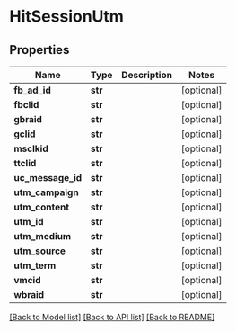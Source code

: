 # HitSessionUtm

## Properties
Name | Type | Description | Notes
------------ | ------------- | ------------- | -------------
**fb_ad_id** | **str** |  | [optional] 
**fbclid** | **str** |  | [optional] 
**gbraid** | **str** |  | [optional] 
**gclid** | **str** |  | [optional] 
**msclkid** | **str** |  | [optional] 
**ttclid** | **str** |  | [optional] 
**uc_message_id** | **str** |  | [optional] 
**utm_campaign** | **str** |  | [optional] 
**utm_content** | **str** |  | [optional] 
**utm_id** | **str** |  | [optional] 
**utm_medium** | **str** |  | [optional] 
**utm_source** | **str** |  | [optional] 
**utm_term** | **str** |  | [optional] 
**vmcid** | **str** |  | [optional] 
**wbraid** | **str** |  | [optional] 

[[Back to Model list]](../README.md#documentation-for-models) [[Back to API list]](../README.md#documentation-for-api-endpoints) [[Back to README]](../README.md)


